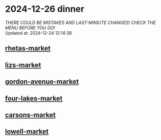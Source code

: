 # 2024-12-26 dinner  
*THERE COULD BE MISTAKES AND LAST-MINIUTE CHANGES! CHECK THE MENU BEFORE YOU GO!*  
Updated at: 2024-12-24 12:14:38  
## [rhetas-market](https://wisc-housingdining.nutrislice.com/menu/rhetas-market/dinner/2024-12-26)  
## [lizs-market](https://wisc-housingdining.nutrislice.com/menu/lizs-market/dinner/2024-12-26)  
## [gordon-avenue-market](https://wisc-housingdining.nutrislice.com/menu/gordon-avenue-market/dinner/2024-12-26)  
## [four-lakes-market](https://wisc-housingdining.nutrislice.com/menu/four-lakes-market/dinner/2024-12-26)  
## [carsons-market](https://wisc-housingdining.nutrislice.com/menu/carsons-market/dinner/2024-12-26)  
## [lowell-market](https://wisc-housingdining.nutrislice.com/menu/lowell-market/dinner/2024-12-26)  
  
